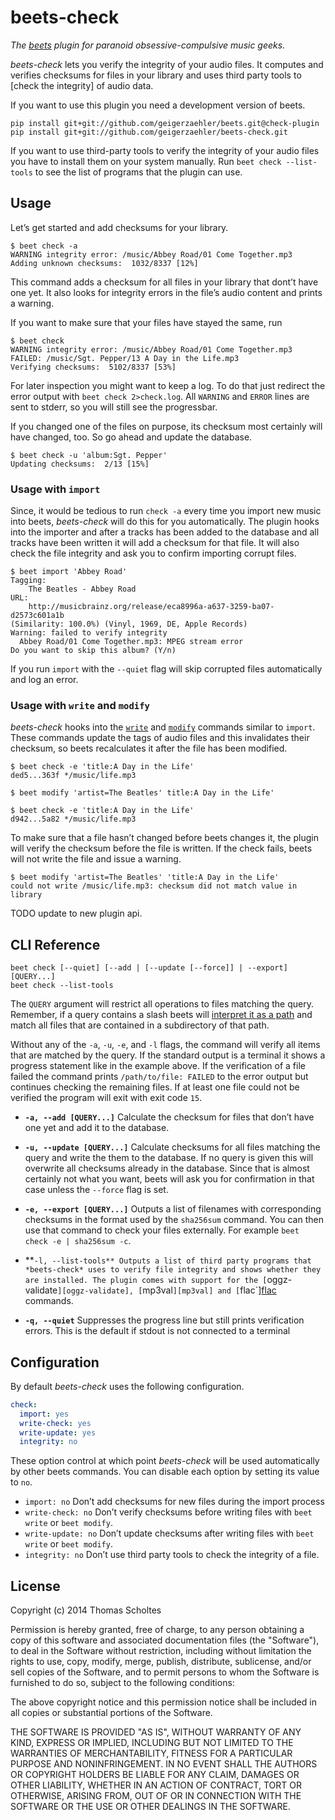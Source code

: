 beets-check
===========

*The [beets][] plugin for paranoid obsessive-compulsive music geeks.*

*beets-check* lets you verify the integrity of your audio files. It
computes and verifies checksums for files in your library and uses third
party tools to [check the integrity] of audio data.

If you want to use this plugin you need a development version of beets.

```
pip install git+git://github.com/geigerzaehler/beets.git@check-plugin
pip install git+git://github.com/geigerzaehler/beets-check.git
```

If you want to use third-party tools to verify the integrity of your
audio files you have to install them on your system manually. Run `beet
check --list-tools` to see the list of programs that the plugin can use.


Usage
-----

Let’s get started and add checksums for your library.

```
$ beet check -a
WARNING integrity error: /music/Abbey Road/01 Come Together.mp3
Adding unknown checksums:  1032/8337 [12%]
```

This command adds a checksum for all files in your library that dont’t
have one yet. It also looks for integrity errors in the file’s audio
content and prints a warning.

If you want to make sure that your files have stayed the same, run

```
$ beet check
WARNING integrity error: /music/Abbey Road/01 Come Together.mp3
FAILED: /music/Sgt. Pepper/13 A Day in the Life.mp3
Verifying checksums:  5102/8337 [53%]
```

For later inspection you might want to keep a log.  To do that just
redirect the error output with `beet check 2>check.log`. All `WARNING`
and `ERROR` lines are sent to stderr, so you will still see the
progressbar.


If you changed one of the files on purpose, its checksum most certainly will
have changed, too. So go ahead and update the database.
```
$ beet check -u 'album:Sgt. Pepper'
Updating checksums:  2/13 [15%]
```

### Usage with `import`

Since, it would be tedious to run `check -a` every time you import new music
into beets, *beets-check* will do this for you automatically. The plugin
hooks into the importer and after a tracks has been added to the
database and all tracks have been written it will add a checksum for
that file. It will also check the file integrity and ask you to confirm
importing corrupt files.

```
$ beet import 'Abbey Road'
Tagging:
    The Beatles - Abbey Road
URL:
    http://musicbrainz.org/release/eca8996a-a637-3259-ba07-d2573c601a1b
(Similarity: 100.0%) (Vinyl, 1969, DE, Apple Records)
Warning: failed to verify integrity
  Abbey Road/01 Come Together.mp3: MPEG stream error
Do you want to skip this album? (Y/n)
```

If you run `import` with the `--quiet` flag will skip corrupted files
automatically and log an error.

### Usage with `write` and `modify`

*beets-check* hooks into the [`write`][write] and [`modify`][modify]
commands similar to `import`. These commands update the tags of audio
files and this invalidates their checksum, so beets recalculates it
after the file has been modified.

```
$ beet check -e 'title:A Day in the Life'
ded5...363f */music/life.mp3

$ beet modify 'artist=The Beatles' title:A Day in the Life'

$ beet check -e 'title:A Day in the Life'
d942...5a82 */music/life.mp3
```

To make sure that a file hasn’t changed before beets changes it, the
plugin will verify the checksum before the file is written.  If the
check fails, beets will not write the file and issue a warning.


```
$ beet modify 'artist=The Beatles' 'title:A Day in the Life'
could not write /music/life.mp3: checksum did not match value in library
```

TODO update to new plugin api.


[beets]: http://beets.readthedocs.org/en/latest
[write]: http://beets.readthedocs.org/en/latest/reference/cli.html#write
[modify]: http://beets.readthedocs.org/en/latest/reference/cli.html#modify



CLI Reference
-------------

```
beet check [--quiet] [--add | [--update [--force]] | --export] [QUERY...]
beet check --list-tools
```

The `QUERY` argument will restrict all operations to files matching the
query.  Remember, if a query contains a slash beets will [interpret it
as a path][path query] and match all files that are contained in a
subdirectory of that path.

Without any of the `-a`, `-u`, `-e`, and `-l` flags, the command will verify all
items that are matched by the query. If the standard output is a
terminal it shows a progress statement like in the example above. If the
verification of a file failed the command prints `/path/to/file: FAILED`
to the error output but continues checking the remaining files. If at
least one file could not be verified the program will exit with exit
code `15`.

- **`-a, --add [QUERY...]`** Calculate the checksum for files that don’t have one yet
  and add it to the database.

- **`-u, --update [QUERY...]`** Calculate checksums for all files matching the
  query and write the them to the database. If no query is given this will
  overwrite all checksums already in the database. Since that is almost
  certainly not what you want, beets will ask you for confirmation in that
  case unless the `--force` flag is set.

- **`-e, --export [QUERY...]`** Outputs a list of filenames with corresponding
  checksums in the format used by the `sha256sum` command. You can then use
  that command to check your files externally. For example
  `beet check -e | sha256sum -c`.

- **`-l, --list-tools** Outputs a list of third party programs that
  *beets-check* uses to verify file integrity and shows whether they are
  installed. The plugin comes with support for the
  [`oggz-validate`][oggz-validate], [`mp3val`][mp3val] and [`flac`][flac] commands.

- **`-q, --quiet`** Suppresses the progress line but still prints verification
  errors. This is the default if stdout is not connected to a terminal

[path query]: http://beets.readthedocs.org/en/latest/reference/query.html#path-queries
[flac]: https://xiph.org/flac/documentation_tools_flac.html
[mp3val]: http://mp3val.sourceforge.net/
[oggz-validate]: https://www.xiph.org/oggz/



Configuration
-------------

By default *beets-check* uses the following configuration.

```yaml
check:
  import: yes
  write-check: yes
  write-update: yes
  integrity: no
```

These option control at which point *beets-check* will be used automatically by
other beets commands. You can disable each option by setting its value to `no`.

* `import: no` Don’t add checksums for new files during the import process
* `write-check: no` Don’t verify checksums before writing files with
  `beet write` or `beet modify`.
* `write-update: no` Don’t update checksums after writing files with
  `beet write` or `beet modify`.
* `integrity: no` Don’t use third party tools to check the integrity of
  a file.


License
-------

Copyright (c) 2014 Thomas Scholtes

Permission is hereby granted, free of charge, to any person obtaining a
copy of this software and associated documentation files (the "Software"), to
deal in the Software without restriction, including without limitation the
rights to use, copy, modify, merge, publish, distribute, sublicense, and/or
sell copies of the Software, and to permit persons to whom the Software is
furnished to do so, subject to the following conditions:

The above copyright notice and this permission notice shall be included in
all copies or substantial portions of the Software.

THE SOFTWARE IS PROVIDED "AS IS", WITHOUT WARRANTY OF ANY KIND, EXPRESS OR
IMPLIED, INCLUDING BUT NOT LIMITED TO THE WARRANTIES OF MERCHANTABILITY,
FITNESS FOR A PARTICULAR PURPOSE AND NONINFRINGEMENT. IN NO EVENT SHALL THE
AUTHORS OR COPYRIGHT HOLDERS BE LIABLE FOR ANY CLAIM, DAMAGES OR OTHER
LIABILITY, WHETHER IN AN ACTION OF CONTRACT, TORT OR OTHERWISE, ARISING FROM,
OUT OF OR IN CONNECTION WITH THE SOFTWARE OR THE USE OR OTHER DEALINGS IN THE
SOFTWARE.
